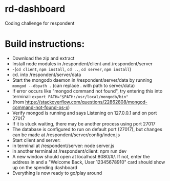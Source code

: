 # rd-dashboard
Coding challenge for respondent

# Build instructions:
- Download the zip and extract
- Install node modules in /respondent/client and /respondent/server 
- -(`cd client`, `npm install`, `cd ..`, `cd server`, `npm install`)
- cd. into /respondent/server/data
- Start the mongodb daemon in /respondent/server/data by running `mongod --dbpath .` (can replace . with path to server/data)
- If error occurs like "mongod command not found", try entering this into terminal: 
`export PATH="$PATH:/usr/local/mongodb/bin"`
- (from https://stackoverflow.com/questions/22862808/mongod-command-not-found-os-x)
- Verify mongod is running and says Listening on 127.0.0.1 and on port 27017
- If it is stuck waiting, there may be another process using port 27017
- The database is configured to run on default port (27017), but changes can be made at /respondent/server/config/index.js
- Start client and server: 
- in terminal at /respondent/server: node server.js
- in another terminal at /respondent/client: npm run dev
- A new window should open at localhost:8080/#/. If not, enter the address in and a "Welcome Back, User 12345678910" card should show up on the spending dashboard
- Everything is now ready to go/play around
